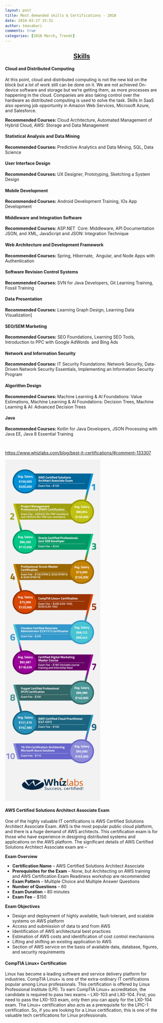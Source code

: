 ```yaml
---
layout: post
title: Most demanded skills & Certifications - 2018
date: 2018-03-27 15:31
author: tmasabari
comments: true
categories: [2018 March, Trends]
---
```

<h2 style="text-align: center;"><a href="https://www.whizlabs.com/blog/most-demanded-skills-for-it-jobs-in-2018/"><b>Skills</b></a></h2>
<h4><b>Cloud and Distributed Computing</b></h4>
At this point, cloud and distributed computing is not the new kid on the block but a lot of work still can be done on it. We are not achieved On-device software and storage but we’re getting them, as more processes are happening in the cloud. Companies are also taking control over the hardware as distributed computing is used to solve the task. Skills in SaaS also opening job opportunity in Amazon Web Services, Microsoft Azure, and Salesforce.

<b>Recommended Courses: </b>Cloud Architecture, Automated Management of Hybrid Cloud, AWS: Storage and Data Management
<h4><b>Statistical</b><b> Analysis and Data Mining </b></h4>
<b>Recommended Courses: </b>Predictive Analytics and Data Mining, SQL, Data Science
<h4><b>User Interface Design </b></h4>
<b>Recommended Courses: </b>UX Designer, Prototyping, Sketching a System Design
<h4><b>Mobile Development </b></h4>
<b>Recommended Courses:</b> Android Development Training, IOs App Development
<h4><b>Middleware and Integration Software </b></h4>
<b>Recommended Courses: </b>ASP.NET  Core: Middleware, API Documentation JSON, and XML, JavaScript and JSON: Integration Technique
<h4><b>Web Architecture and Development Framework</b></h4>
<b>Recommended Courses: </b>Spring, Hibernate,  Angular, and Node Apps with Authentication
<h4><b>Software Revision Control Systems </b></h4>
<b>Recommended Courses: </b>SVN for Java Developers, Git Learning Training, Fossil Training
<h4><b>Data Presentation</b></h4>
<b>Recommended Courses: </b>Learning Graph Design, Learning Data Visualization]
<h4><b>SEO/SEM Marketing</b></h4>
<b>Recommended Courses:</b> SEO Foundations, Learning SEO Tools, Introduction to PPC with Google AdWords  and Bing Ads
<h4><b>Network and Information Security</b></h4>
<b>Recommended Courses</b><b>: </b>IT Security Foundations: Network Security, Data-Driven Network Security Essentials, Implementing an Information Security Program
<h4><b>Algorithm Design</b></h4>
<b>Recommended Courses: </b>Machine Learning &amp; AI Foundations: Value Estimations, Machine Learning &amp; AI Foundations: Decision Trees, Machine Learning &amp; AI: Advanced Decision Trees
<h4><b>Java </b></h4>
<b>Recommended Courses:</b><strong> </strong>Kotlin for Java Developers, JSON Processing with Java EE, Java 8 Essential Training

&nbsp;

<a href="https://www.whizlabs.com/blog/best-it-certifications/#comment-133307">https://www.whizlabs.com/blog/best-it-certifications/#comment-133307</a>
<p id="AgZpeuJ"><img class="wp-image-1356  alignright" src="/wp-content/uploads/2018/03/img_5aba12174fc9e.png" alt="" width="313" height="1122" /></p>

<h4></h4>
<h4><b>AWS Certified Solutions Architect Associate Exam</b></h4>
One of the highly valuable IT certifications is AWS Certified Solutions Architect Associate Exam. AWS is the most popular public cloud platform, and there is a huge demand of AWS architects. This certification exam is for those who have experience in designing distributed systems and applications on the AWS platform. The significant details of AWS Certified Solutions Architect Associate exam are –

<b>Exam Overview</b>
<ul>
 	<li><strong>Certification Name</strong> – AWS Certified Solutions Architect Associate</li>
 	<li><strong>Prerequisites for the Exam</strong> – None, but Architecting on AWS training and AWS Certification Exam Readiness workshop are recommended</li>
 	<li><strong>Exam Pattern</strong> – Multiple Choice and Multiple Answer Questions</li>
 	<li><strong>Number of Questions</strong> – 60</li>
 	<li><strong>Exam Duration</strong> – 80 minutes</li>
 	<li><strong>Exam Fee</strong> – $150</li>
</ul>
<b>Exam Objectives</b>
<ul>
 	<li>Design and deployment of highly available, fault-tolerant, and scalable systems on AWS platform</li>
 	<li>Access and submission of data to and from AWS</li>
 	<li>Identification of AWS architectural best practices</li>
 	<li>Estimation of AWS costs and identification of cost control mechanisms</li>
 	<li>Lifting and shifting an existing application to AWS</li>
 	<li>Section of AWS service on the basis of available data, database, figures, and security requirements</li>
</ul>
<h4><b>CompTIA Linux+ Certification</b></h4>
Linux has become a leading software and service delivery platform for industries. CompTIA Linux+ is one of the extra-ordinary IT certifications popular among Linux professionals. This certification is offered by Linux Professional Institute (LPI). To earn CompTIA Linux+ accreditation, the candidate is required to pass two exams – LX0-103 and LX0-104. First, you need to pass the LX0-103 exam, only then you can apply for the LX0-104 exam. The Linux+ certification also acts as a prerequisite for the LPIC-1 certification. So, if you are looking for a Linux certification, this is one of the valuable tech certifications for Linux professionals.

&nbsp;
